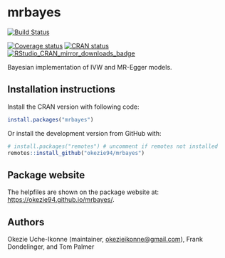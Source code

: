 # mrbayes

[![Build Status](https://github.com/okezie94/mrbayes/workflows/R-CMD-check/badge.svg)](https://github.com/okezie94/mrbayes/actions?workflow=R-CMD-check)
<!-- badges: start -->
[![Coverage status](https://codecov.io/gh/okezie94/mrbayes/branch/master/graph/badge.svg)](https://app.codecov.io/github/okezie94/mrbayes?branch=master)
[![CRAN status](https://www.r-pkg.org/badges/version/mrbayes)](https://cran.r-project.org/package=mrbayes)
[![RStudio_CRAN_mirror_downloads_badge](http://cranlogs.r-pkg.org/badges/grand-total/mrbayes?color=blue)](https://CRAN.R-project.org/package=mrbayes)
<!-- badges: end -->

Bayesian implementation of IVW and MR-Egger models.


## Installation instructions
 
Install the CRAN version with following code:
``` r
install.packages("mrbayes")
``` 

Or install the development version from GitHub with:
 
``` r
# install.packages("remotes") # uncomment if remotes not installed
remotes::install_github("okezie94/mrbayes")
```

## Package website

The helpfiles are shown on the package website at: <https://okezie94.github.io/mrbayes/>.

## Authors
Okezie Uche-Ikonne (maintainer, okezieikonne@gmail.com), Frank Dondelinger, and Tom Palmer
